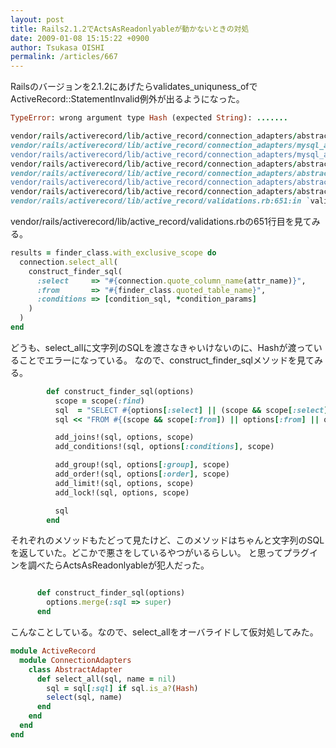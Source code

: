 ```yaml
---
layout: post
title: Rails2.1.2でActsAsReadonlyableが動かないときの対処
date: 2009-01-08 15:15:22 +0900
author: Tsukasa OISHI
permalink: /articles/667
---
```


Railsのバージョンを2.1.2にあげたらvalidates\_uniquness\_ofでActiveRecord::StatementInvalid例外が出るようになった。

```ruby
TypeError: wrong argument type Hash (expected String): .......

vendor/rails/activerecord/lib/active_record/connection_adapters/abstract_adapter.rb:147:in `log'
vendor/rails/activerecord/lib/active_record/connection_adapters/mysql_adapter.rb:302:in `execute'
vendor/rails/activerecord/lib/active_record/connection_adapters/mysql_adapter.rb:537:in `select'
vendor/rails/activerecord/lib/active_record/connection_adapters/abstract/database_statements.rb:7:in `select_all_without_query_cache'
vendor/rails/activerecord/lib/active_record/connection_adapters/abstract/query_cache.rb:59:in `select_all'
vendor/rails/activerecord/lib/active_record/connection_adapters/abstract/query_cache.rb:80:in `cache_sql'
vendor/rails/activerecord/lib/active_record/connection_adapters/abstract/query_cache.rb:59:in `select_all'
vendor/rails/activerecord/lib/active_record/validations.rb:651:in `validates_uniqueness_of'
```

vendor/rails/activerecord/lib/active\_record/validations.rbの651行目を見てみる。

```ruby
results = finder_class.with_exclusive_scope do
  connection.select_all(
    construct_finder_sql(
      :select     => "#{connection.quote_column_name(attr_name)}",
      :from       => "#{finder_class.quoted_table_name}",
      :conditions => [condition_sql, *condition_params]
    )
  )
end
```

どうも、select\_allに文字列のSQLを渡さなきゃいけないのに、Hashが渡っていることでエラーになっている。
なので、construct\_finder\_sqlメソッドを見てみる。

```ruby
        def construct_finder_sql(options)
          scope = scope(:find)
          sql  = "SELECT #{options[:select] || (scope && scope[:select]) || ((options[:joins] || (scope && scope[:joins])) && quoted_table_name + '.*') || '*'} "
          sql << "FROM #{(scope && scope[:from]) || options[:from] || quoted_table_name} "

          add_joins!(sql, options, scope)
          add_conditions!(sql, options[:conditions], scope)

          add_group!(sql, options[:group], scope)
          add_order!(sql, options[:order], scope)
          add_limit!(sql, options, scope)
          add_lock!(sql, options, scope)

          sql
        end
```

それぞれのメソッドもたどって見たけど、このメソッドはちゃんと文字列のSQLを返していた。どこかで悪さをしているやつがいるらしい。
と思ってプラグインを調べたらActsAsReadonlyableが犯人だった。

```ruby

      def construct_finder_sql(options)
        options.merge(:sql => super)
      end
```

こんなことしている。なので、select\_allをオーバライドして仮対処してみた。

```ruby
module ActiveRecord
  module ConnectionAdapters
    class AbstractAdapter
      def select_all(sql, name = nil)
        sql = sql[:sql] if sql.is_a?(Hash)
        select(sql, name)
      end
    end
  end
end
```
